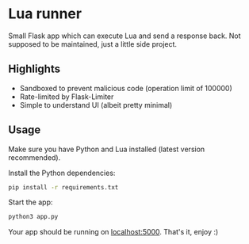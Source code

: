 # Lua runner

Small Flask app which can execute Lua and send a response back. Not supposed to be maintained, just a little side project.

## Highlights

- Sandboxed to prevent malicious code (operation limit of 100000)
- Rate-limited by Flask-Limiter
- Simple to understand UI (albeit pretty minimal)

## Usage

Make sure you have Python and Lua installed (latest version recommended).

Install the Python dependencies:

```bash
pip install -r requirements.txt
```

Start the app:

```bash
python3 app.py
```

Your app should be running on [localhost:5000](http://localhost:5000). That's it, enjoy :)
